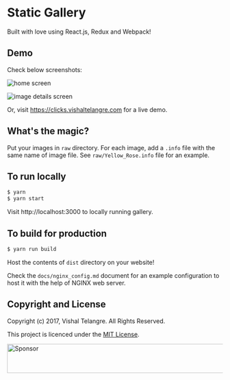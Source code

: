 # Static Gallery

Built with love using React.js, Redux and Webpack!

## Demo

Check below screenshots:

![home screen](https://cloud.githubusercontent.com/assets/876195/23097362/b90d72ae-f657-11e6-921f-ecce79afa2ca.png)

![image details screen](https://cloud.githubusercontent.com/assets/876195/23097363/b90e95e4-f657-11e6-8da5-cbf363b61b4b.png)

Or, visit https://clicks.vishaltelangre.com for a live demo.

## What's the magic?

Put your images in `raw` directory.
For each image, add a `.info` file with the same name of image file.
See `raw/Yellow_Rose.info` file for an example.

## To run locally

```sh
$ yarn
$ yarn start
```

Visit http://localhost:3000 to locally running gallery.

## To build for production

```sh
$ yarn run build
```

Host the contents of `dist` directory on your website!

Check the `docs/nginx_config.md` document for an example configuration to host it with the help of NGINX web server.

## Copyright and License

Copyright (c) 2017, Vishal Telangre. All Rights Reserved.

This project is licenced under the [MIT License](LICENSE).

<a target='_blank' rel='nofollow' href='https://app.codesponsor.io/link/PfwgcRiC73ERAe1WTDUo4DmM/vishaltelangre/static-gallery'>
  <img alt='Sponsor' width='888' height='68' src='https://app.codesponsor.io/embed/PfwgcRiC73ERAe1WTDUo4DmM/vishaltelangre/static-gallery.svg' />
</a>
